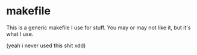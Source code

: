 # makefile
This is a generic makefile I use for stuff. You may or may not like it, but it's what I use.

(yeah i never used this shit xdd)
